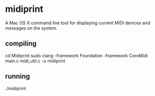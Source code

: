 # midiprint
A Mac OS X command line tool for displaying current MIDI devices and messages on the system.

## compiling
cd Midiprint
sudo clang -framework Foundation -framework CoreMidi main.c midi_util.c -o midiprint

## running
./midiprint


